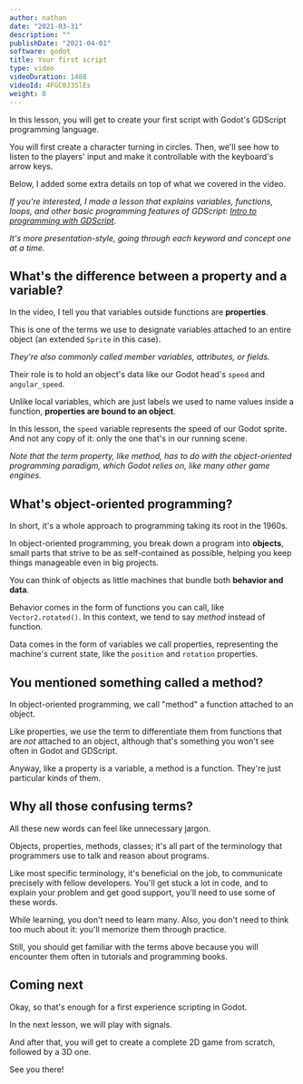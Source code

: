```yaml
---
author: nathan
date: "2021-03-31"
description: ""
publishDate: "2021-04-01"
software: godot
title: Your first script
type: video
videoDuration: 1488
videoId: 4FGC0J3SlEs
weight: 8
---
```


In this lesson, you will get to create your first script with Godot's GDScript programming language.

You will first create a character turning in circles. Then, we'll see how to listen to the players' input and make it controllable with the keyboard's arrow keys.

Below, I added some extra details on top of what we covered in the video.

_If you're interested, I made a lesson that explains variables, functions, loops, and other basic programming features of GDScript: [Intro to programming with GDScript](/tutorial/godot/gdscript/intro/)._

_It's more presentation-style, going through each keyword and concept one at a time._

## What's the difference between a property and a variable?

In the video, I tell you that variables outside functions are **properties**.

This is one of the terms we use to designate variables attached to an entire object (an extended `Sprite` in this case).

_They're also commonly called member variables, attributes, or fields._

Their role is to hold an object's data like our Godot head's `speed` and `angular_speed`.

Unlike local variables, which are just labels we used to name values inside a function, **properties are bound to an object**.

In this lesson, the `speed` variable represents the speed of our Godot sprite. And not any copy of it: only the one that's in our running scene.

_Note that the term property, like method, has to do with the object-oriented programming paradigm, which Godot relies on, like many other game engines._

## What's object-oriented programming?

In short, it's a whole approach to programming taking its root in the 1960s. 

In object-oriented programming, you break down a program into **objects**, small parts that strive to be as self-contained as possible, helping you keep things manageable even in big projects.

You can think of objects as little machines that bundle both **behavior and data**.

Behavior comes in the form of functions you can call, like `Vector2.rotated()`. In this context, we tend to say _method_ instead of function.

Data comes in the form of variables we call properties, representing the machine's current state, like the `position` and `rotation` properties.

## You mentioned something called a method?

In object-oriented programming, we call "method" a function attached to an object.

Like properties, we use the term to differentiate them from functions that are _not_ attached to an object, although that's something you won't see often in Godot and GDScript.

Anyway, like a property is a variable, a method is a function. They're just particular kinds of them.

## Why all those confusing terms?

All these new words can feel like unnecessary jargon.

Objects, properties, methods, classes; it's all part of the terminology that programmers use to talk and reason about programs.

Like most specific terminology, it's beneficial on the job, to communicate precisely with fellow developers. You'll get stuck a lot in code, and to explain your problem and get good support, you'll need to use some of these words.

While learning, you don't need to learn many. Also, you don't need to think too much about it: you'll memorize them through practice.

Still, you should get familiar with the terms above because you will encounter them often in tutorials and programming books.

## Coming next

Okay, so that's enough for a first experience scripting in Godot.

In the next lesson, we will play with signals.

And after that, you will get to create a complete 2D game from scratch, followed by a 3D one.

See you there!
